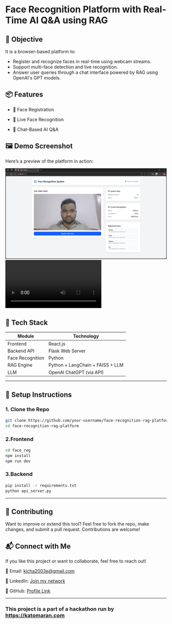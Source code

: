 # Face Recognition Platform with Real-Time AI Q&A using RAG

## 🚀 Objective

It is a browser-based platform to:
- Register and recognize faces in real-time using webcam streams.
- Support multi-face detection and live recognition.
- Answer user queries through a chat interface powered by RAG using OpenAI's GPT models.


## 📦 Features

- 👤 Face Registration

- 🎥 Live Face Recognition

- 💬 Chat-Based AI Q&A

## 🖼️ Demo Screenshot

Here’s a preview of the platform in action:

![Face Recognition Demo](output.png)
![Face Recognition Demo Video](output_video.mp4)
## 🧰 Tech Stack

| Module           | Technology                        |
|------------------|-----------------------------------|
| Frontend         | React.js                          |
| Backend API      | Flask Web Server                  |
| Face Recognition | Python                            | 
| RAG Engine       | Python + LangChain + FAISS + LLM  |
| LLM              | OpenAI ChatGPT (via API)          |

---

## 🔧 Setup Instructions

### 1. Clone the Repo
```bash
git clone https://github.com/your-username/face-recognition-rag-platform.git
cd face-recognition-rag-platform
```

### 2.Frontend
```bash
cd face_reg
npm install
npm run dev
```

### 3.Backend
```bash
pip install -r requirements.txt
python api_server.py
```
---
## 🤝 Contributing
Want to improve or extend this tool?
Feel free to fork the repo, make changes, and submit a pull request. Contributions are welcome!

## 📬 Connect with Me
If you like this project or want to collaborate, feel free to reach out!

📧 Email: kicha2003e@gmail.com

💼 LinkedIn: [Join my network](www.linkedin.com/in/kishore-thedeveloper)

🐙 GitHub: [Profile Link](https://github.com/Kishore003E)

---

### This project is a part of a hackathon run by https://katomaran.com 
